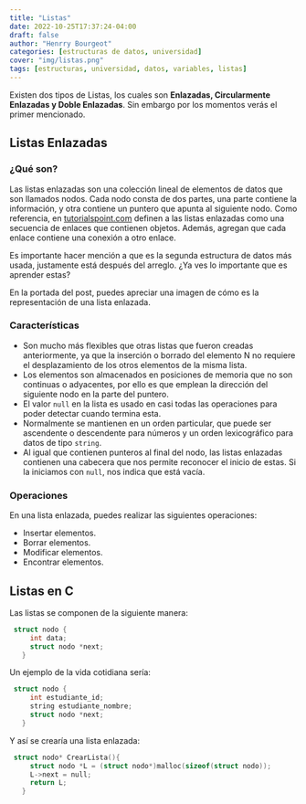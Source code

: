 ```yaml
---
title: "Listas"
date: 2022-10-25T17:37:24-04:00
draft: false
author: "Henrry Bourgeot"
categories: [estructuras de datos, universidad]
cover: "img/listas.png"
tags: [estructuras, universidad, datos, variables, listas]
---
```


Existen dos tipos de Listas, los cuales son **Enlazadas, Circularmente Enlazadas y Doble Enlazadas**. Sin embargo por los momentos verás el primer mencionado.

## Listas Enlazadas

### ¿Qué son?

Las listas enlazadas son una colección lineal de elementos de datos que son llamados nodos. Cada nodo consta de dos partes, una parte contiene la información, y otra contiene un puntero que apunta al siguiente nodo. Como referencia, en [tutorialspoint.com](https://www.tutorialspoint.com/data_structures_algorithms/linked_list_algorithms.htm) definen a las listas enlazadas como una secuencia de enlaces que contienen objetos. Además, agregan que cada enlace contiene una conexión a otro enlace.

Es importante hacer mención a que es la segunda estructura de datos más usada, justamente está después del arreglo. ¿Ya ves lo importante que es aprender estas?

En la portada del post, puedes apreciar una imagen de cómo es la representación de una lista enlazada.

### Características

- Son mucho más flexibles que otras listas que fueron creadas anteriormente, ya que la inserción o borrado del elemento N no requiere el desplazamiento de los otros elementos de la misma lista.
- Los elementos son almacenados en posiciones de memoria que no son continuas o adyacentes, por ello es que emplean la dirección del siguiente nodo en la parte del puntero.
- El valor `null` en la lista es usado en casi todas las operaciones para poder detectar cuando termina esta.
- Normalmente se mantienen en un orden particular, que puede ser ascendente o descendente para números y un orden lexicográfico para datos de tipo `string`.
- Al igual que contienen punteros al final del nodo, las listas enlazadas contienen una cabecera que nos permite reconocer el inicio de estas. Si la iniciamos con `null`, nos indica que está vacía.

### Operaciones

En una lista enlazada, puedes realizar las siguientes operaciones:

- Insertar elementos.
- Borrar elementos.
- Modificar elementos.
- Encontrar elementos.

## Listas en C

Las listas se componen de la siguiente manera:

```c
 struct nodo {
     int data;
     struct nodo *next;
   }
```

Un ejemplo de la vida cotidiana sería:

```c
 struct nodo {
     int estudiante_id;
     string estudiante_nombre;
     struct nodo *next;
   }
```

Y así se crearía una lista enlazada:

```c
 struct nodo* CrearLista(){
     struct nodo *L = (struct nodo*)malloc(sizeof(struct nodo));
     L->next = null;
     return L;
   }
```
